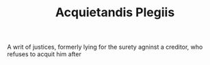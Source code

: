 ---
title: Acquietandis Plegiis
permalink: "/definitions/acquietandis-plegiis.html"
body: A writ of justices, formerly lying for the surety agninst a creditor, who refuses
  to acquit him after
published_at: '2018-07-07'
layout: post
---